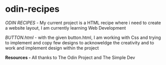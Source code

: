 # odin-recipes
<p><em>ODIN RECIPES</em> - My current project is a HTML recipe where i need to create a website layout, I am currently learning Web Development</p>
<em>BUTTON.html</em> -  with the given button.html, I am working with Css and trying to implement and copy few designs to acknoweldge the creativity and to work and implement design within the project
<p><strong>Resources - </strong> All thanks to The Odin Project and The Simple Dev</p>
